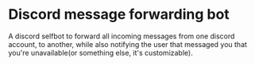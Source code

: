 # Discord message forwarding bot

A discord selfbot to forward all incoming messages from one discord account, to another, while also notifying the user that messaged you that you're unavailable(or something else, it's customizable).
